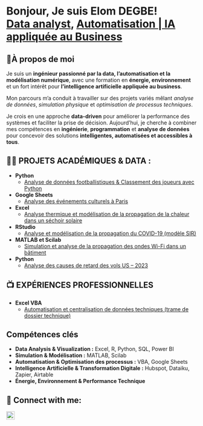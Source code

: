 <h1>Bonjour, Je suis Elom DEGBE! <br/><a href="https://github.com/elomdegbe">Data analyst</a>, <a href="https://www.linkedin.com/in/elomdegbe/">Automatisation | IA appliquée au Business</a> </h1>

<h2>🤔À propos de moi</h2>

  <p>
    Je suis un <strong>ingénieur passionné par la data, l’automatisation et la modélisation numérique</strong>, 
    avec une formation en <strong>énergie, environnement</strong> et un fort intérêt pour 
    <strong>l’intelligence artificielle appliquée au business</strong>.
  </p>
  <p>
    Mon parcours m’a conduit à travailler sur des projets variés mêlant 
    <em>analyse de données</em>, <em>simulation physique</em> et 
    <em>optimisation de processus techniques</em>.
  </p>
  <p>
    Je crois en une approche <strong>data-driven</strong> pour améliorer la performance des systèmes 
    et faciliter la prise de décision. 
    Aujourd’hui, je cherche à combiner mes compétences en <strong>ingénierie</strong>, 
    <strong>programmation</strong> et <strong>analyse de données</strong> 
    pour concevoir des solutions <strong>intelligentes, automatisées et accessibles à tous</strong>.
  </p>
</section>


<h2>👨‍💻 PROJETS ACADÉMIQUES & DATA :</h2>

- <b>Python</b>
  - [Analyse de données footballistiques & Classement des joueurs avec Python](https://github.com/elomdegbe/meilleur-buteur)
- <b>Google Sheets</b>
  - [Analyse des événements culturels à Paris](https://github.com/elomdegbe/paris-culture)
- <b>Excel</b>
  - [Analyse thermique et modélisation de la propagation de la chaleur dans un séchoir solaire](https://github.com/elomdegbe/Analyse-du-sechoir-solaire/)
- <b>RStudio</b>
  - [Analyse et modélisation de la propagation du COVID-19 (modèle SIR)](https://github.com/elomdegbe/Analyse-COVID-19)
- <b>MATLAB et Scilab</b>
  - [Simulation et analyse de la propagation des ondes Wi-Fi dans un bâtiment](https://github.com/elomdegbe/Analyse-de-la-propagation-des-ondes-Wi-Fi)
- <b>Python</b>
  - [Analyse des causes de retard des vols US – 2023](https://github.com/elomdegbe/retards-vol-USA-2023)
  
<h2>📺 EXPÉRIENCES PROFESSIONNELLES</h2>

- <b>Excel VBA</b>
  - [Automatisation et centralisation de données techniques (trame de dossier technique)](https://github.com/elomdegbe/trame-vba-)
 
<section id="competences-cles" aria-labelledby="competences-cles-title">
  <h2 id="competences-cles-title">Compétences clés</h2>

  <ul class="skills-list">
    <li><strong>Data Analysis &amp; Visualization :</strong> Excel, R, Python, SQL, Power BI</li>
    <li><strong>Simulation &amp; Modélisation :</strong> MATLAB, Scilab</li>
    <li><strong>Automatisation &amp; Optimisation des processus :</strong> VBA, Google Sheets</li>
    <li><strong>Intelligence Artificielle &amp; Transformation Digitale :</strong> Hubspot, Dataiku, Zapier, Airtable</li>
    <li><strong>Énergie, Environnement  &amp; Performance Technique</strong></li>

  </ul>
</section>



<h2> 🤳 Connect with me:</h2>

[<img align="left" alt="JoshMadakor | LinkedIn" width="22px" src="https://cdn.jsdelivr.net/npm/simple-icons@v3/icons/linkedin.svg" />][linkedin]



[linkedin]: https://linkedin.com/in/elomdegbe

<!--
**joshmadakor1/joshmadakor1** is a ✨ _special_ ✨ repository because its `README.md` (this file) appears on your GitHub profile.

Here are some ideas to get you started:

- 🔭 I’m currently working on ...
- 🌱 I’m currently learning ...
- 👯 I’m looking to collaborate on ...
- 🤔 I’m looking for help with ...
- 💬 Ask me about ...
- 📫 How to reach me: ...
- 😄 Pronouns: ...
- ⚡ Fun fact: ...
-->
